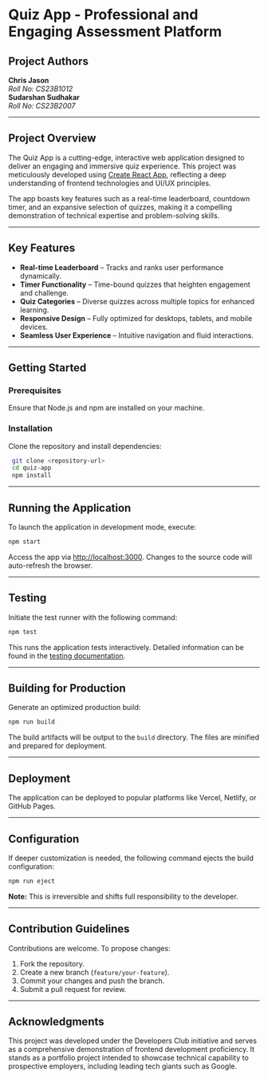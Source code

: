 # Quiz App - Professional and Engaging Assessment Platform

## Project Authors
**Chris Jason**  
*Roll No: CS23B1012*  
**Sudarshan Sudhakar**  
*Roll No: CS23B2007*  

---

## Project Overview
The Quiz App is a cutting-edge, interactive web application designed to deliver an engaging and immersive quiz experience. This project was meticulously developed using [Create React App](https://github.com/facebook/create-react-app), reflecting a deep understanding of frontend technologies and UI/UX principles. 

The app boasts key features such as a real-time leaderboard, countdown timer, and an expansive selection of quizzes, making it a compelling demonstration of technical expertise and problem-solving skills. 

---

## Key Features
- **Real-time Leaderboard** – Tracks and ranks user performance dynamically.  
- **Timer Functionality** – Time-bound quizzes that heighten engagement and challenge.  
- **Quiz Categories** – Diverse quizzes across multiple topics for enhanced learning.  
- **Responsive Design** – Fully optimized for desktops, tablets, and mobile devices.  
- **Seamless User Experience** – Intuitive navigation and fluid interactions.

---

## Getting Started

### Prerequisites
Ensure that Node.js and npm are installed on your machine.

### Installation
Clone the repository and install dependencies:
```bash
 git clone <repository-url>
 cd quiz-app
 npm install
```

---

## Running the Application
To launch the application in development mode, execute:
```bash
npm start
```
Access the app via [http://localhost:3000](http://localhost:3000). Changes to the source code will auto-refresh the browser.

---

## Testing
Initiate the test runner with the following command:
```bash
npm test
```
This runs the application tests interactively. Detailed information can be found in the [testing documentation](https://facebook.github.io/create-react-app/docs/running-tests).

---

## Building for Production
Generate an optimized production build:
```bash
npm run build
```
The build artifacts will be output to the `build` directory. The files are minified and prepared for deployment.

---

## Deployment
The application can be deployed to popular platforms like Vercel, Netlify, or GitHub Pages.

---

## Configuration
If deeper customization is needed, the following command ejects the build configuration:
```bash
npm run eject
```
**Note:** This is irreversible and shifts full responsibility to the developer.

---

## Contribution Guidelines
Contributions are welcome. To propose changes:
1. Fork the repository.
2. Create a new branch (`feature/your-feature`).
3. Commit your changes and push the branch.
4. Submit a pull request for review.

---

## Acknowledgments
This project was developed under the Developers Club initiative and serves as a comprehensive demonstration of frontend development proficiency. It stands as a portfolio project intended to showcase technical capability to prospective employers, including leading tech giants such as Google.

